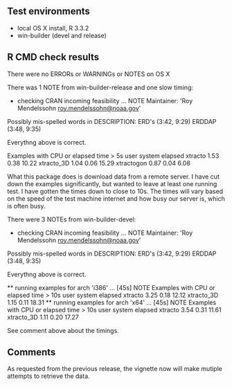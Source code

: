 ## Test environments
* local OS X install, R 3.3.2
* win-builder (devel and release)

## R CMD check results
There were no ERRORs or WARNINGs or NOTES on OS X

There was 1 NOTE from win-builder-release and one slow timing:

* checking CRAN incoming feasibility ... NOTE
Maintainer: 'Roy Mendelssohn <roy.mendelssohn@noaa.gov>'

Possibly mis-spelled words in DESCRIPTION:
  ERD's (3:42, 9:29)
  ERDDAP (3:48, 9:35)

Everythng above is correct.

Examples with CPU or elapsed time > 5s
           user system elapsed
xtracto    1.53   0.38   10.22
xtracto_3D 1.04   0.06   15.29
xtractogon 0.87   0.04    6.08

What this package does is download data from a remote server.  I have cut down the examples significantly, but wanted to leave at least one running test.  I have gotten the times down to close to 10s.  The times will vary based on the speed of the test machine internet and how busy our server is, which is often busy.

There were 3 NOTEs from win-builder-devel:

* checking CRAN incoming feasibility ... NOTE
Maintainer: 'Roy Mendelssohn <roy.mendelssohn@noaa.gov>'

Possibly mis-spelled words in DESCRIPTION:
  ERD's (3:42, 9:29)
  ERDDAP (3:48, 9:35)
  
Everythng above is correct.

** running examples for arch 'i386' ... [45s] NOTE
Examples with CPU or elapsed time > 10s
           user system elapsed
xtracto    3.25   0.18   12.12
xtracto_3D 1.15   0.11   18.31
** running examples for arch 'x64' ... [45s] NOTE
Examples with CPU or elapsed time > 10s
           user system elapsed
xtracto    3.54   0.31   11.61
xtracto_3D 1.11   0.20   17.27

See comment above about the timings.

## Comments

As requested from the previous release,  the vignette now will make mutiple attempts to retrieve the data.

